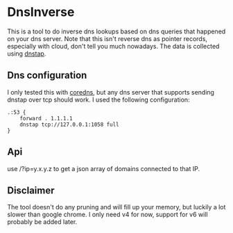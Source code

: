 # DnsInverse
This is a tool to do inverse dns lookups based on dns queries that happened on your dns server.
Note that this isn't reverse dns as pointer records, especially with cloud, don't tell you much nowadays.
The data is collected using [dnstap](https://dnstap.info/).
## Dns configuration
I only tested this with [coredns](https://coredns.io/), but any dns server that supports sending dnstap over tcp should work. I used the following configuration:
```
.:53 {
	forward . 1.1.1.1
	dnstap tcp://127.0.0.1:1058 full
}
```
## Api
use /?ip=y.x.y.z to get a json array of domains connected to that IP.
## Disclaimer
The tool doesn't do any pruning and will fill up your memory, but luckily a lot slower than google chrome.
I only need v4 for now, support for v6 will probably be added later.